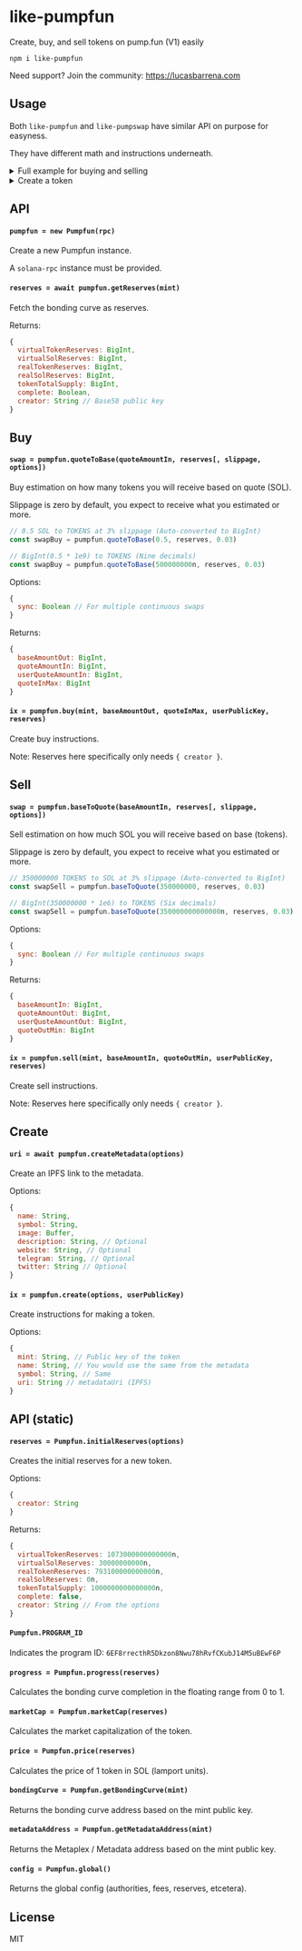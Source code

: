 # like-pumpfun

Create, buy, and sell tokens on pump.fun (V1) easily

```
npm i like-pumpfun
```

Need support? Join the community: https://lucasbarrena.com

## Usage

Both `like-pumpfun` and `like-pumpswap` have similar API on purpose for easyness.

They have different math and instructions underneath.

<details>
<summary>Full example for buying and selling</summary>

Get mint reserves, estimate the swap, create instructions, sign, and send.

```js
const Pumpfun = require('like-pumpfun')
const SOL = require('like-solana')

const rpc = new SOL.RPC()
const pumpfun = new Pumpfun(rpc)

main()

async function main () {
  const mint = 'ExpuTKRK7sqfekMU74wUQM5SZf4WooyWEKabRwa126TG'
  const recentBlockhash = (await rpc.getLatestBlockhash()).blockhash
  const user = new SOL.Keypair('<secret key...>')

  // Buy 0.1 SOL of tokens with 3% slippage
  const reserves = await pumpfun.getReserves(mint)
  const swapBuy = pumpfun.quoteToBase(0.1, reserves, 0.03)
  const ixBuy = pumpfun.buy(mint, swapBuy.baseAmountOut, swapBuy.quoteInMax, user.publicKey, reserves)
  const txBuy = SOL.sign(ixBuy, { unitPrice: 0.0001, signers: [user], recentBlockhash })

  console.log('Buy signature:', SOL.signature(txBuy))

  await rpc.sendTransaction(txBuy)

  // ... (could wait for confirmation)
  await new Promise(resolve => setTimeout(resolve, 5000))

  // Sell the tokens we bought with 3% slippage
  const reserves2 = await pumpfun.getReserves(mint)
  const swapSell = pumpfun.baseToQuote(swapBuy.baseAmountOut, reserves2, 0.03)
  const ixSell = pumpfun.sell(mint, swapSell.baseAmountIn, swapSell.quoteOutMin, user.publicKey, reserves)
  const txSell = SOL.sign(ixSell, { unitPrice: 0.0001, signers: [user], recentBlockhash })

  console.log('Sell signature:', SOL.signature(txSell))

  await rpc.sendTransaction(txSell)

  // ...
}
```
</details>

<details>
<summary>Create a token</summary>

```js
// ... (like the code from before)
const fs = require('fs')

const mintKeyPair = new SOL.Keypair()
const mint = mintKeyPair.publicKey

const info = {
  name: '1337',
  symbol: '1337',
  description: '',
  image: fs.readFileSync('./logo.png'),
  website: '',
  telegram: '',
  twitter: ''
}

const uri = await pumpfun.createMetadata(info)
const ixCreate = pumpfun.create({ info, uri, mint }, user.publicKey)

// (Buying is optional)
const reserves = Pumpfun.initialReserves({ creator: user.publicKey })
const swapBuy = pumpfun.quoteToBase(0.1, reserves)
const ixBuy = pumpfun.buy(mint, swapBuy.baseAmountOut, swapBuy.quoteInMax, user.publicKey, reserves)

const txCreate = SOL.sign([...ixCreate, ...ixBuy], { unitPrice: 0.0001, signers: [user, mintKeyPair], recentBlockhash })

console.log('Mint', mint.toBase58())
console.log('Create hash', SOL.signature(txCreate))

await rpc.sendTransaction(txCreate)
```
</details>

## API

#### `pumpfun = new Pumpfun(rpc)`

Create a new Pumpfun instance.

A `solana-rpc` instance must be provided.

#### `reserves = await pumpfun.getReserves(mint)`

Fetch the bonding curve as reserves.

Returns:

```js
{
  virtualTokenReserves: BigInt,
  virtualSolReserves: BigInt,
  realTokenReserves: BigInt,
  realSolReserves: BigInt,
  tokenTotalSupply: BigInt,
  complete: Boolean,
  creator: String // Base58 public key
}
```

## Buy

#### `swap = pumpfun.quoteToBase(quoteAmountIn, reserves[, slippage, options])`

Buy estimation on how many tokens you will receive based on quote (SOL).

Slippage is zero by default, you expect to receive what you estimated or more.

```js
// 0.5 SOL to TOKENS at 3% slippage (Auto-converted to BigInt)
const swapBuy = pumpfun.quoteToBase(0.5, reserves, 0.03)

// BigInt(0.5 * 1e9) to TOKENS (Nine decimals)
const swapBuy = pumpfun.quoteToBase(500000000n, reserves, 0.03)
```

Options:

```js
{
  sync: Boolean // For multiple continuous swaps
}
```

Returns:

```js
{
  baseAmountOut: BigInt,
  quoteAmountIn: BigInt,
  userQuoteAmountIn: BigInt,
  quoteInMax: BigInt
}
```

#### `ix = pumpfun.buy(mint, baseAmountOut, quoteInMax, userPublicKey, reserves)`

Create buy instructions.

Note: Reserves here specifically only needs `{ creator }`.

## Sell

#### `swap = pumpfun.baseToQuote(baseAmountIn, reserves[, slippage, options])`

Sell estimation on how much SOL you will receive based on base (tokens).

Slippage is zero by default, you expect to receive what you estimated or more.

```js
// 350000000 TOKENS to SOL at 3% slippage (Auto-converted to BigInt)
const swapSell = pumpfun.baseToQuote(350000000, reserves, 0.03)

// BigInt(350000000 * 1e6) to TOKENS (Six decimals)
const swapSell = pumpfun.baseToQuote(350000000000000n, reserves, 0.03)
```

Options:

```js
{
  sync: Boolean // For multiple continuous swaps
}
```

Returns:

```js
{
  baseAmountIn: BigInt,
  quoteAmountOut: BigInt,
  userQuoteAmountOut: BigInt,
  quoteOutMin: BigInt
}
```

#### `ix = pumpfun.sell(mint, baseAmountIn, quoteOutMin, userPublicKey, reserves)`

Create sell instructions.

Note: Reserves here specifically only needs `{ creator }`.

## Create

#### `uri = await pumpfun.createMetadata(options)`

Create an IPFS link to the metadata.

Options:

```js
{
  name: String,
  symbol: String,
  image: Buffer,
  description: String, // Optional
  website: String, // Optional
  telegram: String, // Optional
  twitter: String // Optional
}
```

#### `ix = pumpfun.create(options, userPublicKey)`

Create instructions for making a token.

Options:

```js
{
  mint: String, // Public key of the token
  name: String, // You would use the same from the metadata
  symbol: String, // Same
  uri: String // metadataUri (IPFS)
}
```

## API (static)

#### `reserves = Pumpfun.initialReserves(options)`

Creates the initial reserves for a new token.

Options:

```js
{
  creator: String
}
```

Returns:

```js
{
  virtualTokenReserves: 1073000000000000n,
  virtualSolReserves: 30000000000n,
  realTokenReserves: 793100000000000n,
  realSolReserves: 0n,
  tokenTotalSupply: 1000000000000000n,
  complete: false,
  creator: String // From the options
}
```

#### `Pumpfun.PROGRAM_ID`

Indicates the program ID: `6EF8rrecthR5Dkzon8Nwu78hRvfCKubJ14M5uBEwF6P`

#### `progress = Pumpfun.progress(reserves)`

Calculates the bonding curve completion in the floating range from 0 to 1.

#### `marketCap = Pumpfun.marketCap(reserves)`

Calculates the market capitalization of the token.

#### `price = Pumpfun.price(reserves)`

Calculates the price of 1 token in SOL (lamport units).

#### `bondingCurve = Pumpfun.getBondingCurve(mint)`

Returns the bonding curve address based on the mint public key.

#### `metadataAddress = Pumpfun.getMetadataAddress(mint)`

Returns the Metaplex / Metadata address based on the mint public key.

#### `config = Pumpfun.global()`

Returns the global config (authorities, fees, reserves, etcetera).

## License

MIT
